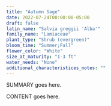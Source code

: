 ```yaml
---
title: "Autumn Sage"
date: 2022-07-24T00:00:00-05:00
draft: false
latin_name: "Salvia greggii 'Alba'"
family_name: "Lamiaceae"
plant_type: "Shrub (evergreen)"
bloom_time: "Summer;Fall"
flower_color: "White"
size_at_maturity: "1-3 ft"
water_needs: "None"
additional_characteristices_notes: ""
---
```


SUMMARY goes here.

<!--more-->

CONTENT goes here.